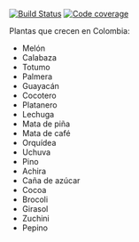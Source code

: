 [![Build Status](https://travis-ci.com/Navz19/prueba_git.svg?branch=master)](https://travis-ci.com/Navz19/prueba_git)
[![Code coverage](https://codecov.io/gh/Navz19/prueba_git/branch/master/graphs/badge.svg?branch=master)](https://codecov.io/github/Navz19/prueba_git?branch=master)

Plantas que crecen en Colombia:

* Melón
* Calabaza
* Totumo
* Palmera
* Guayacán
* Cocotero
* Platanero
* Lechuga
* Mata de piña
* Mata de café
* Orquídea
* Uchuva
* Pino
* Achira
* Caña de azúcar
* Cocoa
* Brocoli
* Girasol
* Zuchini
* Pepino
